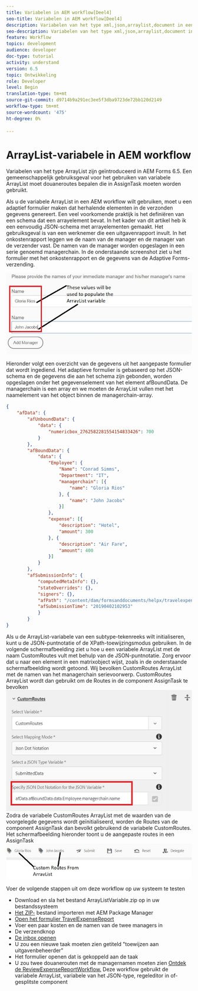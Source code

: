 ```yaml
---
title: Variabelen in AEM workflow[Deel4]
seo-title: Variabelen in AEM workflow[Deel4]
description: Variabelen van het type xml,json,arraylist,document in een algemene workflow gebruiken
seo-description: Variabelen van het type xml,json,arraylist,document in een algemene workflow gebruiken
feature: Workflow
topics: development
audience: developer
doc-type: tutorial
activity: understand
version: 6.5
topic: Ontwikkeling
role: Developer
level: Begin
translation-type: tm+mt
source-git-commit: d9714b9a291ec3ee5f3dba9723de72bb120d2149
workflow-type: tm+mt
source-wordcount: '475'
ht-degree: 0%

---
```



# ArrayList-variabele in AEM workflow

Variabelen van het type ArrayList zijn geïntroduceerd in AEM Forms 6.5. Een gemeenschappelijk gebruiksgeval voor het gebruiken van variabele ArrayList moet douaneroutes bepalen die in AssignTask moeten worden gebruikt.

Als u de variabele ArrayList in een AEM workflow wilt gebruiken, moet u een adaptief formulier maken dat herhalende elementen in de verzonden gegevens genereert. Een veel voorkomende praktijk is het definiëren van een schema dat een arrayelement bevat. In het kader van dit artikel heb ik een eenvoudig JSON-schema met arrayelementen gemaakt. Het gebruiksgeval is van een werknemer die een uitgavenrapport invult. In het onkostenrapport leggen we de naam van de manager en de manager van de verzender vast. De namen van de manager worden opgeslagen in een serie genoemd managerchain. In de onderstaande screenshot ziet u het formulier met het onkostenrapport en de gegevens van de Adaptive Forms-verzending.

![expensereport](assets/expensereport.jpg)

Hieronder volgt een overzicht van de gegevens uit het aangepaste formulier dat wordt ingediend. Het adaptieve formulier is gebaseerd op het JSON-schema en de gegevens die aan het schema zijn gebonden, worden opgeslagen onder het gegevenselement van het element afBoundData. De managerchain is een array en we moeten de ArrayList vullen met het naamelement van het object binnen de managerchain-array.

```json
{
    "afData": {
        "afUnboundData": {
            "data": {
                "numericbox_2762582281554154833426": 700
            }
        },
        "afBoundData": {
            "data": {
                "Employee": {
                    "Name": "Conrad Simms",
                    "Department": "IT",
                    "managerchain": [{
                        "name": "Gloria Rios"
                    }, {
                        "name": "John Jacobs"
                    }]
                },
                "expense": [{
                    "description": "Hotel",
                    "amount": 300
                }, {
                    "description": "Air Fare",
                    "amount": 400
                }]
            }
        },
        "afSubmissionInfo": {
            "computedMetaInfo": {},
            "stateOverrides": {},
            "signers": {},
            "afPath": "/content/dam/formsanddocuments/helpx/travelexpensereport",
            "afSubmissionTime": "20190402102953"
            }
        }
}
```

Als u de ArrayList-variabele van een subtype-tekenreeks wilt initialiseren, kunt u de JSON-puntnotatie of de XPath-toewijzingsmodus gebruiken. In de volgende schermafbeelding ziet u hoe u een variabele ArrayList met de naam CustomRoutes vult met behulp van de JSON-puntnotatie. Zorg ervoor dat u naar een element in een matrixobject wijst, zoals in de onderstaande schermafbeelding wordt getoond. Wij bevolken CustomRoutes ArrayList met de namen van het managerchain serievoorwerp.
CustomRoutes ArrayList wordt dan gebruikt om de Routes in de component AssignTask te bevolken
![customroutes](assets/arraylist.jpg)
Zodra de variabele CustomRoutes ArrayList met de waarden van de voorgelegde gegevens wordt geïnitialiseerd, worden de Routes van de component AssignTask dan bevolkt gebruikend de variabele CustomRoutes. Het schermafbeelding hieronder toont u de aangepaste routes in een AssignTask
![asingtask](assets/customactions.jpg)

Voer de volgende stappen uit om deze workflow op uw systeem te testen

* Download en sla het bestand ArrayListVariable.zip op in uw bestandssysteem
* [Het ZIP-](assets/arraylistvariable.zip) bestand importeren met AEM Package Manager
* [Open het formulier TravelExpenseReport](http://localhost:4502/content/dam/formsanddocuments/helpx/travelexpensereport/jcr:content?wcmmode=disabled)
* Voer een paar kosten en de namen van de twee managers in
* De verzendknop
* [De inbox openen](http://localhost:4502/aem/inbox)
* U zou een nieuwe taak moeten zien getiteld &quot;toewijzen aan uitgavenbeheerder&quot;
* Het formulier openen dat is gekoppeld aan de taak
* U zou twee douanerouten met de managernamen moeten zien
   [Ontdek de ReviewExpenseReportWorkflow.](http://localhost:4502/editor.html/conf/global/settings/workflow/models/ReviewExpenseReport.html) Deze workflow gebruikt de variabele ArrayList, variabele van het JSON-type, regeleditor in of-gesplitste component
